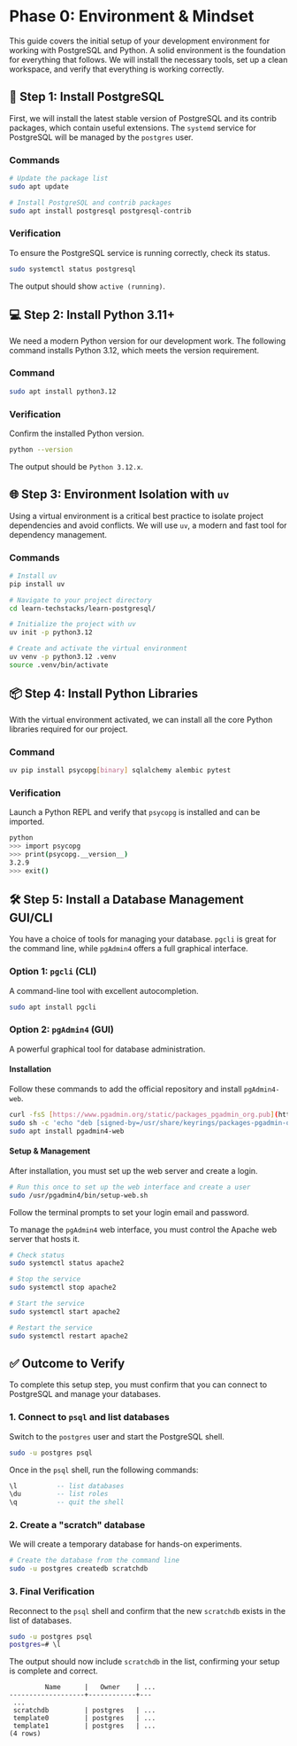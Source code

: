 # Phase 0: Environment & Mindset

This guide covers the initial setup of your development environment for working with PostgreSQL and Python. A solid environment is the foundation for everything that follows. We will install the necessary tools, set up a clean workspace, and verify that everything is working correctly.

## 🚀 Step 1: Install PostgreSQL

First, we will install the latest stable version of PostgreSQL and its contrib packages, which contain useful extensions. The `systemd` service for PostgreSQL will be managed by the `postgres` user.

### Commands
```bash
# Update the package list
sudo apt update

# Install PostgreSQL and contrib packages
sudo apt install postgresql postgresql-contrib
````

### Verification

To ensure the PostgreSQL service is running correctly, check its status.

```bash
sudo systemctl status postgresql
```

The output should show `active (running)`.

## 💻 Step 2: Install Python 3.11+

We need a modern Python version for our development work. The following command installs Python 3.12, which meets the version requirement.

### Command

```bash
sudo apt install python3.12
```

### Verification

Confirm the installed Python version.

```bash
python --version
```

The output should be `Python 3.12.x`.

## 🌐 Step 3: Environment Isolation with `uv`

Using a virtual environment is a critical best practice to isolate project dependencies and avoid conflicts. We will use `uv`, a modern and fast tool for dependency management.

### Commands

```bash
# Install uv
pip install uv

# Navigate to your project directory
cd learn-techstacks/learn-postgresql/

# Initialize the project with uv
uv init -p python3.12

# Create and activate the virtual environment
uv venv -p python3.12 .venv
source .venv/bin/activate
```

## 📦 Step 4: Install Python Libraries

With the virtual environment activated, we can install all the core Python libraries required for our project.

### Command

```bash
uv pip install psycopg[binary] sqlalchemy alembic pytest
```

### Verification

Launch a Python REPL and verify that `psycopg` is installed and can be imported.

```bash
python
>>> import psycopg
>>> print(psycopg.__version__)
3.2.9
>>> exit()
```

## 🛠️ Step 5: Install a Database Management GUI/CLI

You have a choice of tools for managing your database. `pgcli` is great for the command line, while `pgAdmin4` offers a full graphical interface.

### Option 1: `pgcli` (CLI)

A command-line tool with excellent autocompletion.

```bash
sudo apt install pgcli
```

### Option 2: `pgAdmin4` (GUI)

A powerful graphical tool for database administration.

#### Installation

Follow these commands to add the official repository and install `pgAdmin4-web`.

```bash
curl -fsS [https://www.pgadmin.org/static/packages_pgadmin_org.pub](https://www.pgadmin.org/static/packages_pgadmin_org.pub) | sudo gpg --dearmor -o /usr/share/keyrings/packages-pgadmin-org.gpg
sudo sh -c 'echo "deb [signed-by=/usr/share/keyrings/packages-pgadmin-org.gpg] [https://ftp.postgresql.org/pub/pgadmin/pgadmin4/apt/$(lsb_release](https://ftp.postgresql.org/pub/pgadmin/pgadmin4/apt/$(lsb_release) -cs) pgadmin4 main" > /etc/apt/sources.list.d/pgadmin4.list && sudo apt update'
sudo apt install pgadmin4-web
```

#### Setup & Management

After installation, you must set up the web server and create a login.

```bash
# Run this once to set up the web interface and create a user
sudo /usr/pgadmin4/bin/setup-web.sh
```

Follow the terminal prompts to set your login email and password.

To manage the `pgAdmin4` web interface, you must control the Apache web server that hosts it.

```bash
# Check status
sudo systemctl status apache2

# Stop the service
sudo systemctl stop apache2

# Start the service
sudo systemctl start apache2

# Restart the service
sudo systemctl restart apache2
```

## ✅ Outcome to Verify

To complete this setup step, you must confirm that you can connect to PostgreSQL and manage your databases.

### 1\. Connect to `psql` and list databases

Switch to the `postgres` user and start the PostgreSQL shell.

```bash
sudo -u postgres psql
```

Once in the `psql` shell, run the following commands:

```sql
\l          -- list databases
\du         -- list roles
\q          -- quit the shell
```

### 2\. Create a "scratch" database

We will create a temporary database for hands-on experiments.

```bash
# Create the database from the command line
sudo -u postgres createdb scratchdb
```

### 3\. Final Verification

Reconnect to the `psql` shell and confirm that the new `scratchdb` exists in the list of databases.

```bash
sudo -u postgres psql
postgres=# \l
```

The output should now include `scratchdb` in the list, confirming your setup is complete and correct.

```
         Name      |   Owner    | ...
-------------------+------------+---
 ...
 scratchdb         | postgres   | ...
 template0         | postgres   | ...
 template1         | postgres   | ...
(4 rows)
```